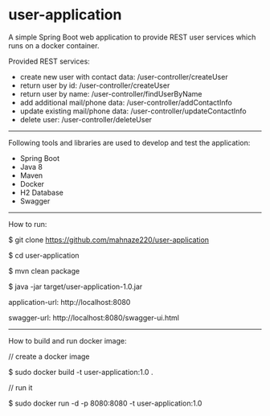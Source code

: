 # user-application
A simple Spring Boot web application to provide REST user services which runs on a docker container.

Provided REST services:

- create new user with contact data: /user-controller/createUser
- return user by id: /user-controller/createUser
- return user by name: /user-controller/findUserByName
- add additional mail/phone data: /user-controller/addContactInfo
- update existing mail/phone data: /user-controller/updateContactInfo
- delete user: /user-controller/deleteUser

--------------------------------------------------------

Following tools and libraries are used to develop and test the application:
- Spring Boot 
- Java 8 
- Maven
- Docker
- H2 Database
- Swagger

---------------------------------------------------------
How to run:

  $ git clone https://github.com/mahnaze220/user-application

  $ cd user-application

  $ mvn clean package

  $ java -jar target/user-application-1.0.jar

  application-url: http://localhost:8080
  
  swagger-url: http://localhost:8080/swagger-ui.html
  

---------------------------------------------------------  

How to build and run docker image:

  // create a docker image

  $ sudo docker build -t user-application:1.0 .


  // run it

  $ sudo docker run -d -p 8080:8080 -t user-application:1.0
